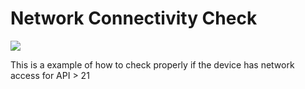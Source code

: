 # Network Connectivity Check

[![](https://jitpack.io/v/namndev/network-connectivity-check.svg)](https://jitpack.io/#namndev/network-connectivity-check)


This is a example of how to check properly if the device has network access for API > 21